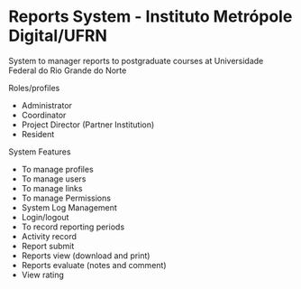 # Reports System - Instituto Metrópole Digital/UFRN

System to manager reports to postgraduate courses at Universidade Federal do Rio Grande do Norte

Roles/profiles
- Administrator
- Coordinator
- Project Director (Partner Institution)
- Resident

System Features
- To manage profiles
- To manage users
- To manage links
- To manage Permissions
- System Log Management
- Login/logout
- To record reporting periods
- Activity record
- Report submit
- Reports view (download and print)
- Reports evaluate (notes and comment)
- View rating
